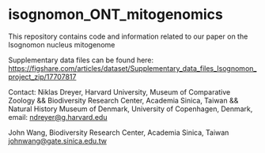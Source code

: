 # isognomon_ONT_mitogenomics
This repository contains code and information related to our paper on the Isognomon nucleus mitogenome

Supplementary data files can be found here: https://figshare.com/articles/dataset/Supplementary_data_files_Isognomon_project_zip/17707817

Contact: 
Niklas Dreyer,
Harvard University, Museum of Comparative Zoology
&&
Biodiversity Research Center, Academia Sinica, Taiwan
&&
Natural History Museum of Denmark, University of Copenhagen, Denmark,
email: ndreyer@g.harvard.edu

John Wang,
Biodiversity Research Center, Academia Sinica, Taiwan 
johnwang@gate.sinica.edu.tw












